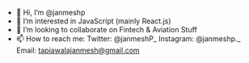- 👋 Hi, I’m @janmeshp
- 👀 I’m interested in JavaScript (mainly React.js)
- 💞️ I’m looking to collaborate on Fintech & Aviation Stuff
- 📫 How to reach me:
Twitter: @janmeshP_
Instagram: @janmeshp._
Email: tapiawalajanmesh@gmail.com

<!---
janmeshp/janmeshp is a ✨ special ✨ repository because its `README.md` (this file) appears on your GitHub profile.
You can click the Preview link to take a look at your changes.
--->
